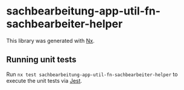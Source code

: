 # sachbearbeitung-app-util-fn-sachbearbeiter-helper

This library was generated with [Nx](https://nx.dev).

## Running unit tests

Run `nx test sachbearbeitung-app-util-fn-sachbearbeiter-helper` to execute the unit tests via [Jest](https://jestjs.io).
